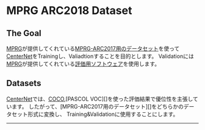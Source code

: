 # MPRG ARC2018 Dataset

## The Goal
[MPRG][]が提供してくれている[MPRG-ARC2017用のデータセット][MPRG-datasets]を使って
[CenterNet][]をTrainingし、Valiadtionすることを目的とします。
Validationには[MPRG][]が提供してくれている[評価用ソフトウェア][MPRG-evaluate]を使用します。

## Datasets
[CenterNet][]では、[COCO][],[PASCOL VOC][]を使った評価結果で優位性を主張しています。
したがって、[MPRG-ARC2017用のデータセット][]をどちらかのデータセット形式に変換し、
Training&Validationに使用することにします。


- - -
[MPRG]: http://mprg.jp/research/arc_dataset_2017_j
[MPRG-datasets]: http://www.mprg.cs.chubu.ac.jp/ARC2017/ARCdataset_png.zip
[MPRG-evaluate]: https://github.com/machine-perception-robotics-group/MC2ARCdataset_evaluate
[CenterNet]: https://github.com/xingyizhou/CenterNet
[COCO]: http://cocodataset.org/#home
[PASCAL VOC]: http://host.robots.ox.ac.uk/pascal/VOC/
